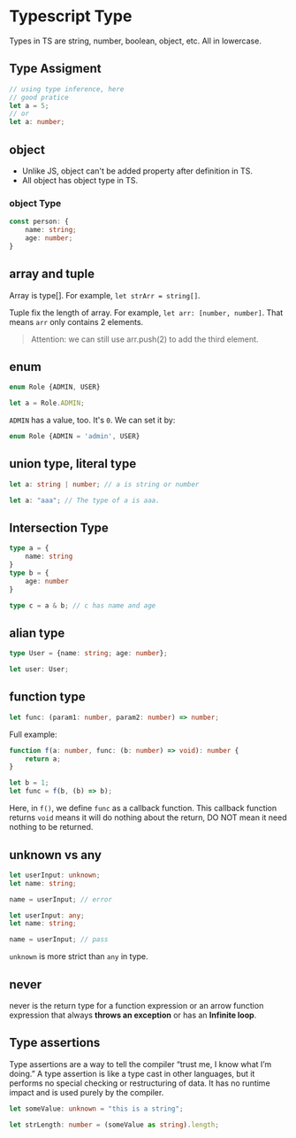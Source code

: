 # Typescript Type

Types in TS are string, number, boolean, object, etc. All in lowercase. 

## Type Assigment

```typescript
// using type inference, here
// good pratice
let a = 5; 
// or
let a: number;
```

## object

* Unlike JS, object can't be added property after definition in TS.
* All object has object type in TS.

### object Type

```typescript
const person: {
    name: string;
    age: number;
}
```

## array and tuple

Array is type[]. For example, `let strArr = string[]`.

Tuple fix the length of array. For example, `let arr: [number, number]`. That means `arr` only contains 2 elements.

> Attention: we can still use arr.push(2) to add the third element. 

## enum

```typescript
enum Role {ADMIN, USER}

let a = Role.ADMIN; 
```
`ADMIN` has a value, too. It's `0`. We can set it by: 
```typescript
enum Role {ADMIN = 'admin', USER}
```

## union type, literal type

```typescript
let a: string | number; // a is string or number
```

```typescript
let a: "aaa"; // The type of a is aaa. 
```

## Intersection Type

```typescript
type a = {
    name: string
}
type b = {
    age: number
}

type c = a & b; // c has name and age
```

## alian type

```typescript
type User = {name: string; age: number};

let user: User;
```

## function type

```typescript
let func: (param1: number, param2: number) => number;
```

Full example:

```typescript
function f(a: number, func: (b: number) => void): number {
    return a;
}

let b = 1;
let func = f(b, (b) => b);
```

Here, in `f()`, we define `func` as a callback function. This callback function returns `void` means it will do nothing about the return, DO NOT mean it need nothing to be returned.

## unknown vs any

```typescript
let userInput: unknown;
let name: string;

name = userInput; // error
```

```typescript
let userInput: any;
let name: string;

name = userInput; // pass
```

`unknown` is more strict than `any` in type.

## never

never is the return type for a function expression or an arrow function expression that always **throws an exception** or has an **Infinite loop**. 

## Type assertions

Type assertions are a way to tell the compiler “trust me, I know what I’m doing.” A type assertion is like a type cast in other languages, but it performs no special checking or restructuring of data. It has no runtime impact and is used purely by the compiler.

```typescript
let someValue: unknown = "this is a string";

let strLength: number = (someValue as string).length;
```
